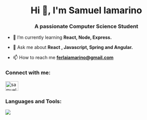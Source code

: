<h1 align="center">Hi 👋, I'm Samuel Iamarino</h1>
<h3 align="center">A passionate Computer Science Student</h3>

- 🌱 I’m currently learning **React, Node, Express.**

- 💬 Ask me about **React , Javascript, Spring and Angular.**

- 📫 How to reach me **ferlaiamarino@gmail.com**

<h3 align="left">Connect with me:</h3>
<p align="left">
<a href="https://linkedin.com/in/samuel ferla iamarino" target="blank"><img align="center" src="https://raw.githubusercontent.com/rahuldkjain/github-profile-readme-generator/master/src/images/icons/Social/linked-in-alt.svg" alt="samuel ferla iamarino" height="30" width="40" /></a>
</p>

<h3 align="left">Languages and Tools:</h3>
<p align="left">
  <a href="https://skillicons.dev">
    <img src="https://skillicons.dev/icons?i=git,java,spring,react,mysql,tailwind,html,css,figma" />
  </a>
</p>
